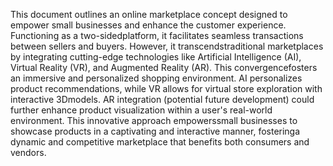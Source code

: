 This document outlines an online marketplace concept designed to empower small
businesses and enhance the customer experience. Functioning as a two-sidedplatform, it facilitates seamless transactions between sellers and buyers. However, it transcendstraditional marketplaces by integrating cutting-edge technologies like Artificial
Intelligence (AI), Virtual Reality (VR), and Augmented Reality (AR). This convergencefosters an immersive and personalized shopping environment. AI personalizes product
recommendations, while VR allows for virtual store exploration with interactive 3Dmodels. AR integration (potential future development) could further enhance product
visualization within a user's real-world environment. This innovative approach empowerssmall businesses to showcase products in a captivating and interactive manner, fosteringa dynamic and competitive marketplace that benefits both consumers and vendors.
